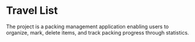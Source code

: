 # Travel List

The project is a packing management application enabling users to organize, mark, delete items, and track packing progress through statistics.
